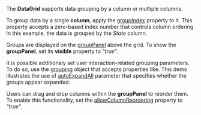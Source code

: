 The **DataGrid** supports data grouping by a column or multiple columns. 

To group data by a single **column**, apply the [groupIndex](/Documentation/ApiReference/UI_Widgets/dxDataGrid/Configuration/columns/#groupIndex) property to it. This property accepts a zero-based index number that controls column ordering. In this example, the data is grouped by the *State* column.

Groups are displayed on the [groupPanel](/Documentation/ApiReference/UI_Widgets/dxDataGrid/Configuration/groupPanel/) above the grid. To show the **groupPanel**, set its **visible** property to *"true"*. 

It is possible additionaly set user interaction-related grouping parameters. To do so, use the [grouping](/Documentation/ApiReference/UI_Widgets/dxDataGrid/Configuration/grouping/) object that accepts properties like. This demo illustrates the use of [autoExpandAll](/Documentation/ApiReference/UI_Widgets/dxDataGrid/Configuration/grouping/#autoExpandAll) parameter that specifies whether the groups appear expanded.

Users can drag and drop columns within the **groupPanel** to reorder them. To enable this functionality, set the [allowColumnReordering](/Documentation/ApiReference/UI_Widgets/dxDataGrid/Configuration/#allowColumnReordering) property to *"true"*. 